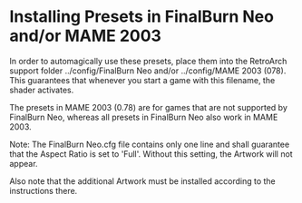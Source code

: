 # Installing Presets in FinalBurn Neo and/or MAME 2003

In order to automagically use these presets, place them into the RetroArch support folder ../config/FinalBurn Neo and/or ../config/MAME 2003 (078). This guarantees that whenever you start a game with this filename, the shader activates. 

The presets in MAME 2003 (0.78) are for games that are not supported by FinalBurn Neo, whereas all presets in FinalBurn Neo also work in MAME 2003.

Note: The FinalBurn Neo.cfg file contains only one line and shall guarantee that the Aspect Ratio is set to 'Full'. Without this setting, the Artwork will not appear.

Also note that the additional Artwork must be installed according to the instructions there.<br>
